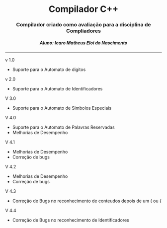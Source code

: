 <center>
  <h1>Compilador C++</h1>

  <h3>Compilador criado como avaliação para a disciplina de Compliadores</h3>

  <h5>Aluno: Icaro Matheus Eloi do Nascimento</h5>
</center>
<hr />

v 1.0
- Suporte para o Automato de digitos

v 2.0
- Suporte para o Automato de Identificadores

V 3.0
- Suporte para o Automato de Simbolos Especiais

V 4.0
- Suporte para o Automato de Palavras Reservadas
- Melhorias de Desempenho

V 4.1
- Melhorias de Desempenho
- Correção de bugs 

V 4.2 
- Melhorias de Desempenho
- Correção de bugs

V 4.3
- Correção de Bugs no reconhecimento de conteudos depois de um ( ou {

V 4.4
- Correção de Bugs no reconhecimento de Identificadores
